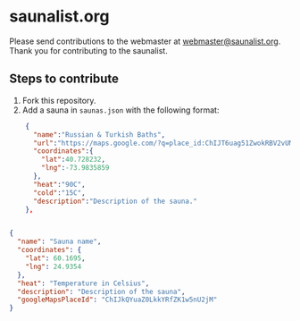 # saunalist.org

Please send contributions to the webmaster at webmaster@saunalist.org. Thank you for contributing to the saunalist.

## Steps to contribute

1. Fork this repository.
2. Add a sauna in `saunas.json` with the following format:
```json
    {
      "name":"Russian & Turkish Baths",
      "url":"https://maps.google.com/?q=place_id:ChIJT6uag51ZwokRBV2vUMM3FWQ",
      "coordinates":{
        "lat":40.728232,
        "lng":-73.9835859
      },
      "heat":"90C",
      "cold":"15C",
      "description":"Description of the sauna."
    },


{
  "name": "Sauna name",
  "coordinates": {
    "lat": 60.1695,
    "lng": 24.9354
  },
  "heat": "Temperature in Celsius",
  "description": "Description of the sauna",
  "googleMapsPlaceId": "ChIJkQYuaZ0LkkYRfZK1w5nU2jM"
}
```